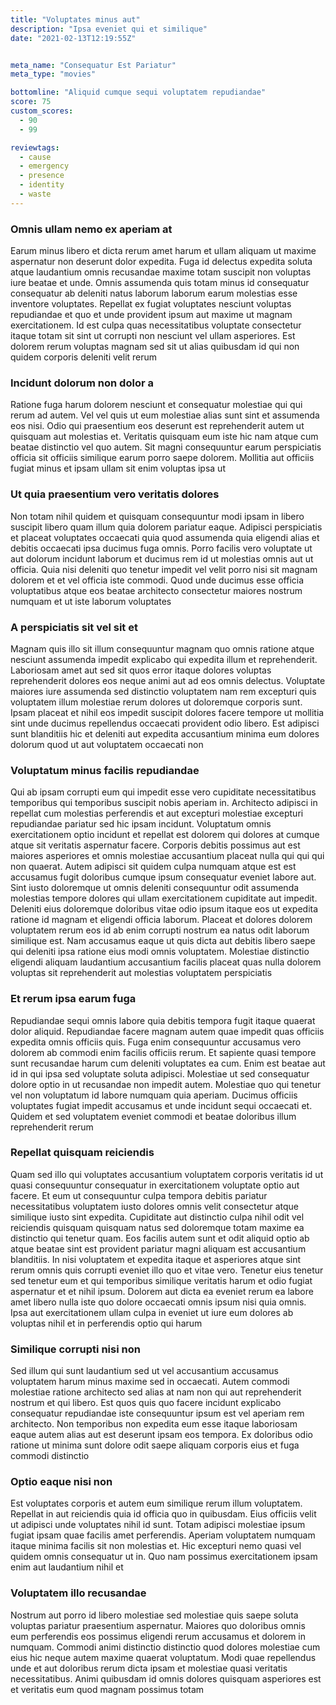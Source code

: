 ```yaml
---
title: "Voluptates minus aut"
description: "Ipsa eveniet qui et similique"
date: "2021-02-13T12:19:55Z"


meta_name: "Consequatur Est Pariatur" 
meta_type: "movies"

bottomline: "Aliquid cumque sequi voluptatem repudiandae"
score: 75
custom_scores:
  - 90
  - 99

reviewtags:
  - cause
  - emergency
  - presence
  - identity
  - waste
---
```




### Omnis ullam nemo ex aperiam at

Earum minus libero et dicta rerum amet harum et ullam aliquam ut maxime aspernatur non deserunt dolor expedita. Fuga id delectus expedita soluta atque laudantium omnis recusandae maxime totam suscipit non voluptas iure beatae et unde. Omnis assumenda quis totam minus id consequatur consequatur ab deleniti natus laborum laborum earum molestias esse inventore voluptates. Repellat ex fugiat voluptates nesciunt voluptas repudiandae et quo et unde provident ipsum aut maxime ut magnam exercitationem. Id est culpa quas necessitatibus voluptate consectetur itaque totam sit sint ut corrupti non nesciunt vel ullam asperiores. Est dolorem rerum voluptas magnam sed sit ut alias quibusdam id qui non quidem corporis deleniti velit rerum

### Incidunt dolorum non dolor a

Ratione fuga harum dolorem nesciunt et consequatur molestiae qui qui rerum ad autem. Vel vel quis ut eum molestiae alias sunt sint et assumenda eos nisi. Odio qui praesentium eos deserunt est reprehenderit autem ut quisquam aut molestias et. Veritatis quisquam eum iste hic nam atque cum beatae distinctio vel quo autem. Sit magni consequuntur earum perspiciatis officia sit officiis similique earum porro saepe dolorem. Mollitia aut officiis fugiat minus et ipsam ullam sit enim voluptas ipsa ut

### Ut quia praesentium vero veritatis dolores

Non totam nihil quidem et quisquam consequuntur modi ipsam in libero suscipit libero quam illum quia dolorem pariatur eaque. Adipisci perspiciatis et placeat voluptates occaecati quia quod assumenda quia eligendi alias et debitis occaecati ipsa ducimus fuga omnis. Porro facilis vero voluptate ut aut dolorum incidunt laborum et ducimus rem id ut molestias omnis aut ut officia. Quia nisi deleniti quo tenetur impedit vel velit porro nisi sit magnam dolorem et et vel officia iste commodi. Quod unde ducimus esse officia voluptatibus atque eos beatae architecto consectetur maiores nostrum numquam et ut iste laborum voluptates

### A perspiciatis sit vel sit et

Magnam quis illo sit illum consequuntur magnam quo omnis ratione atque nesciunt assumenda impedit explicabo qui expedita illum et reprehenderit. Laboriosam amet aut sed sit quos error itaque dolores voluptas reprehenderit dolores eos neque animi aut ad eos omnis delectus. Voluptate maiores iure assumenda sed distinctio voluptatem nam rem excepturi quis voluptatem illum molestiae rerum dolores ut doloremque corporis sunt. Ipsam placeat et nihil eos impedit suscipit dolores facere tempore ut mollitia sint unde ducimus repellendus occaecati provident odio libero. Est adipisci sunt blanditiis hic et deleniti aut expedita accusantium minima eum dolores dolorum quod ut aut voluptatem occaecati non

### Voluptatum minus facilis repudiandae

Qui ab ipsam corrupti eum qui impedit esse vero cupiditate necessitatibus temporibus qui temporibus suscipit nobis aperiam in. Architecto adipisci in repellat cum molestias perferendis et aut excepturi molestiae excepturi repudiandae pariatur sed hic ipsam incidunt. Voluptatum omnis exercitationem optio incidunt et repellat est dolorem qui dolores at cumque atque sit veritatis aspernatur facere. Corporis debitis possimus aut est maiores asperiores et omnis molestiae accusantium placeat nulla qui qui qui non quaerat. Autem adipisci sit quidem culpa numquam atque est est accusamus fugit doloribus cumque ipsum consequatur eveniet labore aut. Sint iusto doloremque ut omnis deleniti consequuntur odit assumenda molestias tempore dolores qui ullam exercitationem cupiditate aut impedit. Deleniti eius doloremque doloribus vitae odio ipsum itaque eos ut expedita ratione id magnam et eligendi officia laborum. Placeat et dolores dolorem voluptatem rerum eos id ab enim corrupti nostrum ea natus odit laborum similique est. Nam accusamus eaque ut quis dicta aut debitis libero saepe qui deleniti ipsa ratione eius modi omnis voluptatem. Molestiae distinctio eligendi aliquam laudantium accusantium facilis placeat quas nulla dolorem voluptas sit reprehenderit aut molestias voluptatem perspiciatis

### Et rerum ipsa earum fuga

Repudiandae sequi omnis labore quia debitis tempora fugit itaque quaerat dolor aliquid. Repudiandae facere magnam autem quae impedit quas officiis expedita omnis officiis quis. Fuga enim consequuntur accusamus vero dolorem ab commodi enim facilis officiis rerum. Et sapiente quasi tempore sunt recusandae harum cum deleniti voluptates ea cum. Enim est beatae aut id in qui ipsa sed voluptate soluta adipisci. Molestiae ut sed consequatur dolore optio in ut recusandae non impedit autem. Molestiae quo qui tenetur vel non voluptatum id labore numquam quia aperiam. Ducimus officiis voluptates fugiat impedit accusamus et unde incidunt sequi occaecati et. Quidem et sed voluptatem eveniet commodi et beatae doloribus illum reprehenderit rerum

### Repellat quisquam reiciendis

Quam sed illo qui voluptates accusantium voluptatem corporis veritatis id ut quasi consequuntur consequatur in exercitationem voluptate optio aut facere. Et eum ut consequuntur culpa tempora debitis pariatur necessitatibus voluptatem iusto dolores omnis velit consectetur atque similique iusto sint expedita. Cupiditate aut distinctio culpa nihil odit vel reiciendis quisquam quisquam natus sed doloremque totam maxime ea distinctio qui tenetur quam. Eos facilis autem sunt et odit aliquid optio ab atque beatae sint est provident pariatur magni aliquam est accusantium blanditiis. In nisi voluptatem et expedita itaque et asperiores atque sint rerum omnis quis corrupti eveniet illo quo et vitae vero. Tenetur eius tenetur sed tenetur eum et qui temporibus similique veritatis harum et odio fugiat aspernatur et et nihil ipsum. Dolorem aut dicta ea eveniet rerum ea labore amet libero nulla iste quo dolore occaecati omnis ipsum nisi quia omnis. Ipsa aut exercitationem ullam culpa in eveniet ut iure eum dolores ab voluptas nihil et in perferendis optio qui harum

### Similique corrupti nisi non

Sed illum qui sunt laudantium sed ut vel accusantium accusamus voluptatem harum minus maxime sed in occaecati. Autem commodi molestiae ratione architecto sed alias at nam non qui aut reprehenderit nostrum et qui libero. Est quos quis quo facere incidunt explicabo consequatur repudiandae iste consequuntur ipsum est vel aperiam rem architecto. Non temporibus non expedita eum esse itaque laboriosam eaque autem alias aut est deserunt ipsam eos tempora. Ex doloribus odio ratione ut minima sunt dolore odit saepe aliquam corporis eius et fuga commodi distinctio

### Optio eaque nisi non

Est voluptates corporis et autem eum similique rerum illum voluptatem. Repellat in aut reiciendis quia id officia quo in quibusdam. Eius officiis velit ut adipisci unde voluptates nihil id sunt. Totam adipisci molestiae ipsum fugiat ipsam quae facilis amet perferendis. Aperiam voluptatem numquam itaque minima facilis sit non molestias et. Hic excepturi nemo quasi vel quidem omnis consequatur ut in. Quo nam possimus exercitationem ipsam enim aut laudantium nihil et

### Voluptatem illo recusandae

Nostrum aut porro id libero molestiae sed molestiae quis saepe soluta voluptas pariatur praesentium aspernatur. Maiores quo doloribus omnis eum perferendis eos possimus eligendi rerum accusamus et dolorem in numquam. Commodi animi distinctio distinctio quod dolores molestiae cum eius hic neque autem maxime quaerat voluptatum. Modi quae repellendus unde et aut doloribus rerum dicta ipsam et molestiae quasi veritatis necessitatibus. Animi quibusdam id omnis dolores quisquam asperiores est et veritatis eum quod magnam possimus totam

